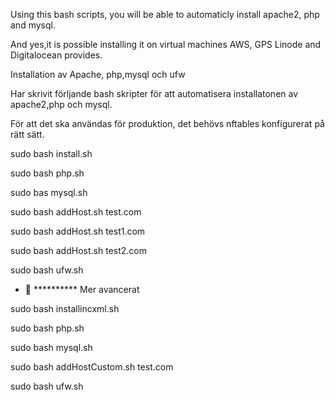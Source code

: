    Using this bash scripts, you will be able to automaticly install apache2, php and mysql.

  And yes,it is possible   installing it on virtual machines AWS, GPS Linode and Digitalocean provides.

 
 Installation av Apache, php,mysql och ufw
 
 Har skrivit förljande bash skripter för att automatisera installatonen av apache2,php och mysql.
 
 För att det ska användas för produktion, det behövs nftables konfigurerat på rätt sätt.
 
  
 sudo bash install.sh
 
 sudo bash  php.sh
 
 sudo bas mysql.sh
 
 sudo bash addHost.sh test.com
 
 sudo bash addHost.sh test1.com
 
 sudo bash addHost.sh test2.com
 
 sudo bash ufw.sh
 
 - 👀  ********** Mer avancerat

 
 
 sudo bash installincxml.sh 
 
 sudo bash php.sh
 
 sudo bash mysql.sh
 
 sudo bash addHostCustom.sh test.com
 
 sudo bash ufw.sh
 
 
  
  
